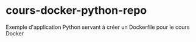 # cours-docker-python-repo
Exemple d'application Python servant à créer un Dockerfile pour le cours Docker
